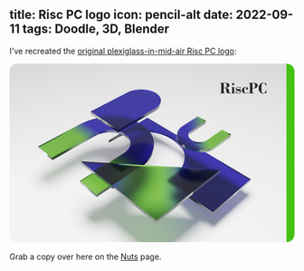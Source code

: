title: Risc PC logo
icon: pencil-alt
date: 2022-09-11
tags: Doodle, 3D, Blender
----

<style type="text/css" rel="stylesheet">
IMG { border-radius: 1em; }
</style>

<!-- begin summary -->

I've recreated the [original plexiglass-in-mid-air Risc PC logo](https://chrisacorns.computinghistory.org.uk/docs/Acorn/Brochures/Acorn_APP678_RiscPC600.pdf):

![Risc PC logo](../doodles/nuts/thumbs/risc-pc-logo.png)

Grab a copy over here on the [Nuts](../doodles/nuts.html) page.

<!-- end summary -->
